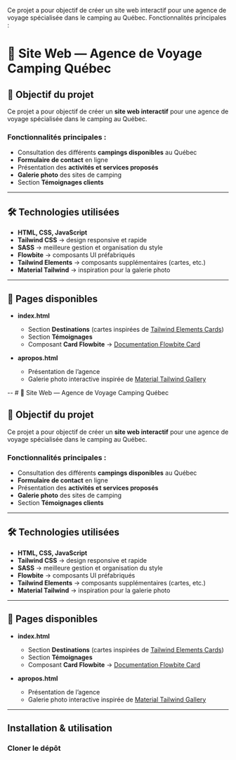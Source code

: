 Ce projet a pour objectif de créer un site web interactif pour une agence de voyage spécialisée dans le camping au Québec.
Fonctionnalités principales :
# 🌲 Site Web — Agence de Voyage Camping Québec

## 🎯 Objectif du projet
Ce projet a pour objectif de créer un **site web interactif** pour une agence de voyage spécialisée dans le camping au Québec.

### Fonctionnalités principales :
- Consultation des différents **campings disponibles** au Québec
- **Formulaire de contact** en ligne
- Présentation des **activités et services proposés**
- **Galerie photo** des sites de camping
- Section **Témoignages clients**

---

## 🛠️ Technologies utilisées
- **HTML, CSS, JavaScript**
- **Tailwind CSS** → design responsive et rapide
- **SASS** → meilleure gestion et organisation du style
- **Flowbite** → composants UI préfabriqués
- **Tailwind Elements** → composants supplémentaires (cartes, etc.)
- **Material Tailwind** → inspiration pour la galerie photo

---

## 📄 Pages disponibles
- **index.html**
  - Section **Destinations** (cartes inspirées de [Tailwind Elements Cards](https://tw-elements.com/docs/standard/components/cards/))
  - Section **Témoignages**
  - Composant **Card Flowbite** → [Documentation Flowbite Card](https://flowbite.com/docs/components/card/)

- **apropos.html**
  - Présentation de l’agence
  - Galerie photo interactive inspirée de [Material Tailwind Gallery](https://www.material-tailwind.com/docs/v3/html/gallery)

-- # 🌲 Site Web — Agence de Voyage Camping Québec

## 🎯 Objectif du projet
Ce projet a pour objectif de créer un **site web interactif** pour une agence de voyage spécialisée dans le camping au Québec.

### Fonctionnalités principales :
- Consultation des différents **campings disponibles** au Québec
- **Formulaire de contact** en ligne
- Présentation des **activités et services proposés**
- **Galerie photo** des sites de camping
- Section **Témoignages clients**

---

## 🛠️ Technologies utilisées
- **HTML, CSS, JavaScript**
- **Tailwind CSS** → design responsive et rapide
- **SASS** → meilleure gestion et organisation du style
- **Flowbite** → composants UI préfabriqués
- **Tailwind Elements** → composants supplémentaires (cartes, etc.)
- **Material Tailwind** → inspiration pour la galerie photo

---

## 📄 Pages disponibles
- **index.html**
  - Section **Destinations** (cartes inspirées de [Tailwind Elements Cards](https://tw-elements.com/docs/standard/components/cards/))
  - Section **Témoignages**
  - Composant **Card Flowbite** → [Documentation Flowbite Card](https://flowbite.com/docs/components/card/)

- **apropos.html**
  - Présentation de l’agence
  - Galerie photo interactive inspirée de [Material Tailwind Gallery](https://www.material-tailwind.com/docs/v3/html/gallery)

---

##  Installation & utilisation
### Cloner le dépôt
```bash





